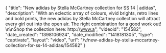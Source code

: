 {
    "title": "New adidas by Stella McCartney collection for SS 14 | adidas",
    "description": "With an eclectic array of colours, vivid brights, retro lines and bold prints, the new adidas by Stella McCartney collection will attract every girl out into the open air. The right combination for a good work out! \n\nShop the collection here: http:\/\/www.a",
    "videoid": "154582",
    "date_created": "1398106924",
    "date_modified": "1418181305",
    "type": "captivate",
    "layout": "video",
    "url": "\/v\/new-adidas-by-stella-mccartney-collection-for-ss-14-adidas\/154582"
}